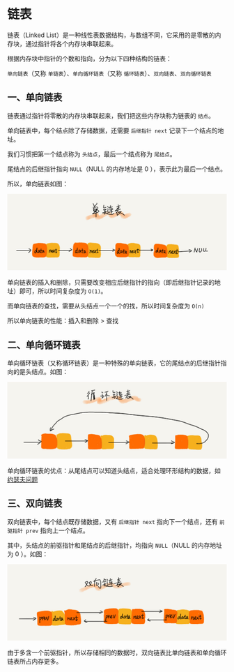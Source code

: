 # 链表

链表（Linked List）是一种线性表数据结构，与数组不同，它采用的是零散的内存块，通过指针将各个内存块串联起来。

根据内存块中指针的个数和指向，分为以下四种结构的链表：

`单向链表`（又称 `单链表`）、`单向循环链表`（又称 `循环链表`）、`双向链表`、`双向循环链表`

## 一、单向链表

链表通过指针将零散的内存块串联起来，我们把这些内存块称为链表的 `结点`。

单向链表中，每个结点除了存储数据，还需要 `后继指针 next` 记录下一个结点的地址。

我们习惯把第一个结点称为 `头结点`，最后一个结点称为 `尾结点`。

尾结点的后继指针指向 `NULL`（NULL 的内存地址是 0 ），表示此为最后一个结点。

所以，单向链表如图：

![单向链表](img/singly-linked-list.jpg)

单向链表的插入和删除，只需要改变相应后继指针的指向（即后继指针记录的地址）即可，所以时间复杂度为 `O(1)`。

而单向链表的查找，需要从头结点一个一个的找，所以时间复杂度为 `O(n)`

所以单向链表的性能：插入和删除 > 查找

## 二、单向循环链表

单向循环链表（又称循环链表）是一种特殊的单向链表，它的尾结点的后继指针指向的是头结点。如图：

![单向循环链表](img/singly-loop-linked-list.jpg)

单向循环链表的优点：从尾结点可以知道头结点，适合处理环形结构的数据，如 [约瑟夫问题](https://baike.baidu.com/item/%E7%BA%A6%E7%91%9F%E5%A4%AB%E9%97%AE%E9%A2%98/3857719?fr=aladdin)

## 三、双向链表

双向链表中，每个结点既存储数据，又有 `后继指针 next` 指向下一个结点，还有 `前驱指针 prev` 指向上一个结点。

其中，头结点的前驱指针和尾结点的后继指针，均指向 `NULL`（NULL 的内存地址为 0 ）。如图：

![双向链表](img/double-linked-list.jpg)

由于多含一个前驱指针，所以存储相同的数据时，双向链表比单向链表和单向循环链表所占内存更多。